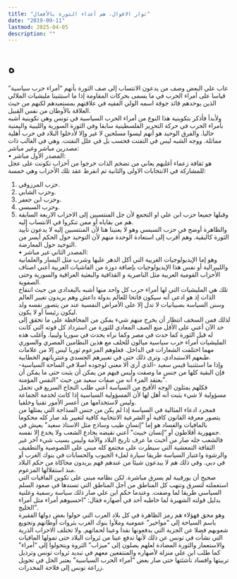 ```yaml
---
title: "ثوار الاقوال، هم أعداء الثورة بالأفعال"
date: "2019-09-11"
lastmod: 2025-04-05
description: ""
---
```

# **ه**

عاب علي البعض وصف من يدعون الانتساب إلى صف الثورة بأنهم “أمراء حرب سياسية” قياسا على أمراء الحرب في ما يسمى بحركات المقاومة إذا ما استثنينا مليشيات الملالي الذين يوحدهم قائد جوقة اسمه الولي الفقيه في علاقتهم بمستعبدهم لكنهم من حيث العلاقة بالأوطان من نفس القبيل.  
ولأبدأ فأذكر بتكوينية هذا النوع من أمراء الحرب السياسية في تونس وهي تكوينية أشبه بأمراء الحرب في حركة التحرير الفلسطينية سابقا وفي الثورة السورية والليبية واليمنية حاليا. والفرق الوحيد هو أنهم ليسوا مسلحين لا غير وإلا لأدخلوا البلاد في حرب أهلية مماثلة. ووجه الشبه ليس في التفتت فحسب بل في علل التفتت. وهي في الغالب ذات مصدرين مباشر وغير مباشر:  
• المصدر الأول مباشر:  
هو ثقافة زعماء أغلبهم يعاني من تضخم الذات خرجوا من أحزاب تكونت على عجل للمشاركة في الانتخابات الاولى والثانية ثم انفرط عقد تلك الأحزاب وهي خمسة:  
1. حزب المرزوقي.  
2. وحزب الشابي.  
3. وحزب ابن جعفر.  
4. وحزب السبسي.  
5. وقبلها جميعا حزب ابن علي او التجمع لأن جل المنتسبين إلى الاحزاب الاربعة السابقة هم من بقاياه أو ممن تنكروا في الانتساب إليه.  
والظاهرة أوضح في حزب السبسي وهو لا يعنينا هنا لأن المنتسبين إليه لا يدعون تأييد الثورة كالبقية. وهم أقرب إلى استعادة الوحدة منهم لأن التوحيد حول الحكم أيسر من التوحيد حول المعارضة.  
• المصدر الثاني غير مباشر:  
وهو إما الإيديولوجيات الغربية التي أكل الدهر عليها وشرب مثل اليسار والعلمانية والليبرالية أو نفس هذا الإيديولوجيات بإضافة دوزة من الفاشيات الغربية أعني اصناف الأحزاب القومية العربية مثل الناصرية و القذافية والبعثية العراقية والسورية وحتى الصفوية.  
تلك هي المليشيات التي لها أمراء حرب كل واحد منها أشبه بالبغدادي من حيث انتفاخ الذات إذ هو ادعى أنه سيكون فاتحا للعالم بدولة داعش وهم يريدون تغيير العالم وسنن السياسة بصبيانيات لا تدل إلا على الأمراض النفسية عند من يتصور نفسه ولد ليكون رئيسا أو لا يكون.  
لذلك فمن السخف انتظار أن يخرج منهم شيء يمكن من المحافظة على ما تحقق إلى حد الآن أعني على الأقل منع الصف المعادي للثورة من استرداد كل قوته التي كانت له قبل الثورة كما حدث في مصر وكما نراه يحدث في سوريا وليبيا. وأغلب هذه المليشيات أمراء حرب سياسية ميالون للحلف مع هذين النظامين المصري والسوري مهما اختلفت الشعارات في الداخل. فغلوهم المزعوم ثوريا ليس إلا من علامات طبعهم الاستبدادي. وترى ذلك حتى في تعبيرهم الجسدي وعنترياتهم الخطابية.  
وإذا ما استثنينا قيس سعيد -الذي أرى ألا معنى لوجوده أصلا في الساحة السياسية- فإن البقية كلها من جنس ما وصفت وليس فيهم من يمكن أن يثبت حتى ما يمكن أن يعتقد المرء أنه من صفات سعيد من حيث “النفس المؤمنة”.  
فكلهم يمثلون الوجه الأقبح من السياسة أعني طلب النجاح السريع في تحمل مسؤولية لا شيء يثبت أنه أهل لها لأن المسؤولية السياسية إذا كانت لخدمة الجماعة وليس لاستخدامها من أعسر الأمور تقنيا وخلقيا.  
فمجرد ادعاء المثالية في السياسة إذا لم يكن من جنس السذاجة التي يمثلها من يتصور معرفة القانون كافية أو الشرعية الانتخابية كافية لتغيير بلد صار كله محكوما بالمافيات والفساد هو إما “إنسان طيب وساذج مثل الاستاذ سعيد” يعيش في جمهورية أفلاطون أو “إنسان خبيث” أعني نقيضه يخادع الشعب ولا يخدع إلا نفسه.  
فالشعب جله صار من أخبث ما عرف تاريخ البلاد والأمة وليس بسبب شيء آخر غير الثقافة التمعشية التي سيطرت على مجتمع كله مبني على اللصوصية والتطفيف والرشوة واعتبار السياسة طريقا سيارة لملء الجيوب والحسابات في بنوك الغرب أو في دبي. وفي ذلك هم لا يبدعون شيئا من عندهم فهم يريدون محاكاة من حكم البلاد منذ استقلالها المزعوم.  
صحيح أن بورقيبة لم يسرق مباشرة. لكن نظامه مبني على تكوين المافيات التي استعملته لتسرق وتنهب كل المناطق من أجل المناطق التي تسندها في صعود السلم السياسي طريقا لما وصفت. وعندما حكم ابن علي صار ذلك سياسة رسمية وعلنية بدليل قولته الشهيرة لما خاطبه أحد في أصهاره فقال: “احسبوهم أمراء مثل أمراء الخليج”.  
وهو محق فهؤلاء هم رمز الظاهرة في كل بلاد العرب التي حولوا بعض دولها الفقيرة باسم السياحة إلى “مواخير” عمومية وملأوا بنوك الغرب بثروات أوطانهم وتجويع شعوبهم فضلا عن الجزية التي يدفعونها نقدا وعينا لحماتهم. ولا تختلف الاحزاب الذرية التي نشأت في تونس عن ذلك لأنها تدفع عينا من ثروات البلاد حتى تمولها المافيات والاستعمار والثورة المضادة لعلهم يصلون إلى “ميزاب” الثروة ويتحولوا إلى “أمراء” كما طلب ابن علي منزلة لأصهاره والمنتفعين معهم في تبديد ثروات تونس وترذيل تربيتها وافساد ناشئتها حتى صار بعض “أمراء الحرب السياسية” يعتبر الحل في تحويل زراعة تونس إلى فلاحة المخدرات.

###
